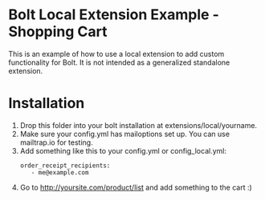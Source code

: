Bolt Local Extension Example - Shopping Cart
======================

This is an example of how to use a local extension to add custom functionality for Bolt. It is not intended as a generalized standalone extension.

Installation
============

  1. Drop this folder into your bolt installation at extensions/local/yourname.
  2. Make sure your config.yml has mailoptions set up. You can use mailtrap.io for testing.
  3. Add something like this to your config.yml or config_local.yml:
       ```
       order_receipt_recipients:
          - me@example.com
       ```
  4. Go to http://yoursite.com/product/list and add something to the cart :)
